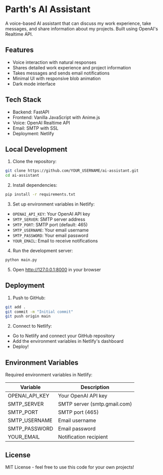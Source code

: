 # Parth's AI Assistant

A voice-based AI assistant that can discuss my work experience, take messages, and share information about my projects. Built using OpenAI's Realtime API.

## Features

- Voice interaction with natural responses
- Shares detailed work experience and project information
- Takes messages and sends email notifications
- Minimal UI with responsive blob animation
- Dark mode interface

## Tech Stack

- Backend: FastAPI
- Frontend: Vanilla JavaScript with Anime.js
- Voice: OpenAI Realtime API
- Email: SMTP with SSL
- Deployment: Netlify

## Local Development

1. Clone the repository:
```bash
git clone https://github.com/YOUR_USERNAME/ai-assistant.git
cd ai-assistant
```

2. Install dependencies:
```bash
pip install -r requirements.txt
```

3. Set up environment variables in Netlify:
- `OPENAI_API_KEY`: Your OpenAI API key
- `SMTP_SERVER`: SMTP server address
- `SMTP_PORT`: SMTP port (default: 465)
- `SMTP_USERNAME`: Your email username
- `SMTP_PASSWORD`: Your email password
- `YOUR_EMAIL`: Email to receive notifications

4. Run the development server:
```bash
python main.py
```

5. Open http://127.0.0.1:8000 in your browser

## Deployment

1. Push to GitHub:
```bash
git add .
git commit -m "Initial commit"
git push origin main
```

2. Connect to Netlify:
- Go to Netlify and connect your GitHub repository
- Add the environment variables in Netlify's dashboard
- Deploy!

## Environment Variables

Required environment variables in Netlify:

| Variable | Description |
|----------|-------------|
| OPENAI_API_KEY | Your OpenAI API key |
| SMTP_SERVER | SMTP server (smtp.gmail.com) |
| SMTP_PORT | SMTP port (465) |
| SMTP_USERNAME | Email username |
| SMTP_PASSWORD | Email password |
| YOUR_EMAIL | Notification recipient |

## License

MIT License - feel free to use this code for your own projects! 